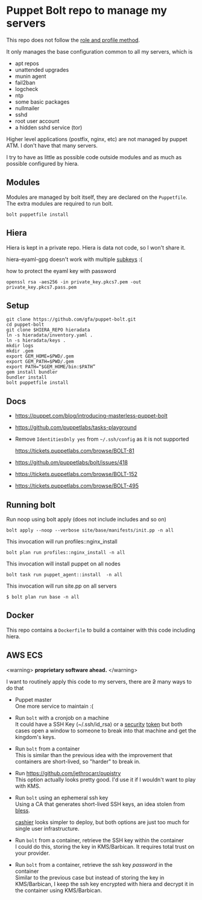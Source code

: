 Puppet Bolt repo to manage my servers
=====================================

This repo does not follow the [role and profile method](https://puppet.com/docs/pe/2018.1/the_roles_and_profiles_method.html).

It only manages the base configuration common to
all my servers, which is

- apt repos
- unattended upgrades
- munin agent
- fail2ban
- logcheck
- ntp
- some basic packages
- nullmailer
- sshd
- root user account
- a hidden sshd service (tor)

Higher level applications (postfix, nginx, etc) are not managed by puppet ATM.
I don't have that many servers.

I try to have as little as possible code outside modules and as much as possible configured by hiera.

Modules
-------

Modules are managed by bolt itself, they are declared on the `Puppetfile`.
The extra modules are required to run bolt.

```shell
bolt puppetfile install
```

Hiera
-----

Hiera is kept in a private repo. Hiera is data not code, so I won't share it.

hiera-eyaml-gpg doesn't work with multiple [subkeys](https://github.com/voxpupuli/hiera-eyaml-gpg/issues/6) :(

how to protect the eyaml key with password

```shell
openssl rsa -aes256 -in private_key.pkcs7.pem -out private_key.pkcs7.pass.pem
```

Setup
-----

```shell
git clone https://github.com/gfa/puppet-bolt.git
cd puppet-bolt
git clone $HIERA_REPO hieradata
ln -s hieradata/inventory.yaml .
ln -s hieradata/keys .
mkdir logs
mkdir .gem
export GEM_HOME=$PWD/.gem
export GEM_PATH=$PWD/.gem
export PATH=“$GEM_HOME/bin:$PATH”
gem install bundler
bundler install
bolt puppetfile install
```


Docs
-----

- https://puppet.com/blog/introducing-masterless-puppet-bolt
- https://github.com/puppetlabs/tasks-playground
- Remove `IdentitiesOnly yes` from `~/.ssh/config` as it is not supported

  https://tickets.puppetlabs.com/browse/BOLT-81
- https://github.om/puppetlabs/bolt/issues/418
- https://tickets.puppetlabs.com/browse/BOLT-152
- https://tickets.puppetlabs.com/browse/BOLT-495


Running bolt
------------

Run noop using bolt apply (does not include includes and so on)

```shell
bolt apply --noop --verbose site/base/manifests/init.pp -n all
```

This invocation will run profiles::nginx_install

```shell
bolt plan run profiles::nginx_install -n all
```
This invocation will install puppet on all nodes

```shell
bolt task run puppet_agent::install  -n all
```

This invocation will run site.pp on all servers

```shell
$ bolt plan run base -n all
```

Docker
------

This repo contains a `Dockerfile` to build a container with this code including hiera.


AWS ECS 
-------

&lt;warning&gt; **proprietary software ahead.** &lt;/warning&gt;

I want to routinely apply this code to my servers, there are ~~2~~ many ways to do that


- Puppet master  
  One more service to maintain :(

- Run `bolt` with a cronjob on a machine  
  It could have a SSH Key (~/.ssh/id_rsa) or a [security](https://www.nitrokey.com/) [token](https://www.yubico.com/)
  but both cases open a window to someone to break into that machine and get the kingdom's keys.

- Run `bolt` from a container  
  This is similar than the previous idea with the improvement that containers are short-lived, so
  "harder" to break in.

- Run https://github.com/jethrocarr/pupistry  
  This option actually looks pretty good. I'd use it if I wouldn't want to play with KMS.

- Run `bolt` using an ephemeral ssh key  
  Using a CA that generates short-lived SSH keys, an idea stolen from [bless](https://github.com/Netflix/bless).

  [cashier](https://github.com/nsheridan/cashier) looks simpler to deploy, but both options are just too much
  for single user infrastructure.


- Run `bolt` from a container, retrieve the SSH key within the container  
  I could do this, storing the key in KMS/Barbican. It requires total trust on your provider.

- Run `bolt` from a container, retrieve the ssh key *password* in the container  
  Similar to the previous case but instead of storing the key in KMS/Barbican, I keep the ssh key encrypted with hiera and decrypt it
  in the container using KMS/Barbican.
